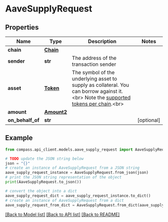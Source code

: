 # AaveSupplyRequest


## Properties

Name | Type | Description | Notes
------------ | ------------- | ------------- | -------------
**chain** | [**Chain**](Chain.md) |  | 
**sender** | **str** | The address of the transaction sender | 
**asset** | [**Token**](Token.md) | The symbol of the underlying asset to supply as collateral. You can borrow against it.&lt;br&gt; Note the [supported tokens per chain](/#/#token-table).&lt;br&gt; | 
**amount** | [**Amount2**](Amount2.md) |  | 
**on_behalf_of** | **str** |  | [optional] 

## Example

```python
from compass.api_client.models.aave_supply_request import AaveSupplyRequest

# TODO update the JSON string below
json = "{}"
# create an instance of AaveSupplyRequest from a JSON string
aave_supply_request_instance = AaveSupplyRequest.from_json(json)
# print the JSON string representation of the object
print(AaveSupplyRequest.to_json())

# convert the object into a dict
aave_supply_request_dict = aave_supply_request_instance.to_dict()
# create an instance of AaveSupplyRequest from a dict
aave_supply_request_from_dict = AaveSupplyRequest.from_dict(aave_supply_request_dict)
```
[[Back to Model list]](../README.md#documentation-for-models) [[Back to API list]](../README.md#documentation-for-api-endpoints) [[Back to README]](../README.md)



